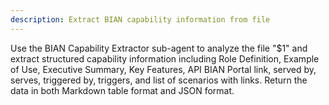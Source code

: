 ```yaml
---
description: Extract BIAN capability information from file
---
```


Use the BIAN Capability Extractor sub-agent to analyze the file "$1" and extract structured capability information including Role Definition, Example of Use, Executive Summary, Key Features, API BIAN Portal link, served by, serves, triggered by, triggers, and list of scenarios with links. Return the data in both Markdown table format and JSON format.